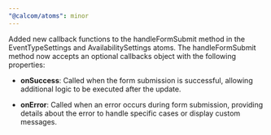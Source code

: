 ```yaml
---
"@calcom/atoms": minor
---
```


Added new callback functions to the handleFormSubmit method in the EventTypeSettings and AvailabilitySettings atoms. The handleFormSubmit method now accepts an optional callbacks object with the following properties:

- **onSuccess**: Called when the form submission is successful, allowing additional logic to be executed after the update.

- **onError**: Called when an error occurs during form submission, providing details about the error to handle specific cases or display custom messages.
